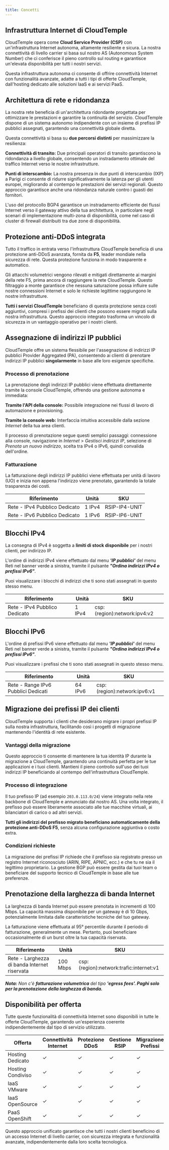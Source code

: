 ```yaml
---
title: Concetti
---
```


## Infrastruttura Internet di CloudTemple

CloudTemple opera come **Cloud Service Provider (CSP)** con un'infrastruttura Internet autonoma, altamente resiliente e sicura. La nostra connettività di livello carrier si basa sul nostro AS (Autonomous System Number) che ci conferisce il pieno controllo sul routing e garantisce un'elevata disponibilità per tutti i nostri servizi.

Questa infrastruttura autonoma ci consente di offrire connettività Internet con funzionalità avanzate, adatte a tutti i tipi di offerte CloudTemple, dall'hosting dedicato alle soluzioni IaaS e ai servizi PaaS.

## Architettura di rete e ridondanza

La nostra rete beneficia di un'architettura ridondante progettata per ottimizzare le prestazioni e garantire la continuità del servizio. CloudTemple dispone di un sistema autonomo indipendente con un insieme di prefissi IP pubblici assegnati, garantendo una connettività globale diretta.

Questa connettività si basa su **due percorsi distinti** per massimizzare la resilienza:

**Connettività di transito:** Due principali operatori di transito garantiscono la ridondanza a livello globale, consentendo un instradamento ottimale del traffico Internet verso le nostre infrastrutture.

**Punti di interscambio:** La nostra presenza in due punti di interscambio (IXP) a Parigi ci consente di ridurre significativamente la latenza per gli utenti europei, migliorando al contempo le prestazioni dei servizi regionali. Questo approccio garantisce anche una ridondanza naturale contro i guasti dei fornitori.

L'uso del protocollo BGP4 garantisce un instradamento efficiente dei flussi Internet verso il gateway attivo della tua architettura, in particolare negli scenari di implementazione multi-zona di disponibilità, come nel caso di cluster di firewall distribuiti tra due zone di disponibilità.

## Protezione anti-DDoS integrata

Tutto il traffico in entrata verso l'infrastruttura CloudTemple beneficia di una protezione anti-DDoS avanzata, fornita da **F5**, leader mondiale nella sicurezza di rete. Questa protezione funziona in modo trasparente e automatico.

Gli attacchi volumetrici vengono rilevati e mitigati direttamente ai margini della rete F5, prima ancora di raggiungere la rete CloudTemple. Questo filtraggio a monte garantisce che nessuna saturazione possa influire sulle nostre connessioni Internet e solo le richieste legittime raggiungono le nostre infrastrutture.

**Tutti i servizi CloudTemple** beneficiano di questa protezione senza costi aggiuntivi, compresi i prefissi dei clienti che possono essere migrati sulla nostra infrastruttura. Questo approccio integrato trasforma un vincolo di sicurezza in un vantaggio operativo per i nostri clienti.

## Assegnazione di indirizzi IP pubblici

CloudTemple offre un sistema flessibile per l'assegnazione di indirizzi IP pubblici Provider Aggregated (PA), consentendo ai clienti di prenotare indirizzi IP pubblici **singolarmente** in base alle loro esigenze specifiche.

### Processo di prenotazione

La prenotazione degli indirizzi IP pubblici viene effettuata direttamente tramite la console CloudTemple, offrendo una gestione autonoma e immediata:

**Tramite l'API della console:** Possibile integrazione nei flussi di lavoro di automazione e provisioning.

**Tramite la console web:** Interfaccia intuitiva accessibile dalla sezione *Internet* della tua area clienti.

Il processo di prenotazione segue questi semplici passaggi: connessione alla console, navigazione in *Internet* > *Gestisci indirizzi IP*, selezione di *Prenota un nuovo indirizzo*, scelta tra IPv4 o IPv6, quindi convalida dell'ordine.

### Fatturazione

La fatturazione degli indirizzi IP pubblici viene effettuata per unità di lavoro (UO) e inizia non appena l'indirizzo viene prenotato, garantendo la totale trasparenza dei costi.

| Riferimento | Unità | SKU |
|---|---|---|
| Rete - IPv4 Pubblico Dedicato | 1 IPv4 | RSIP-IP4-UNIT |
| Rete - IPv6 Pubblico Dedicato | 1 IPv6 | RSIP-IP6-UNIT |

## Blocchi IPv4

La consegna di IPv4 è soggetta a __limiti di stock disponibile__ per i nostri clienti, per indirizzo IP.

L'ordine di indirizzi IPv4 viene effettuato dal menu __*'IP pubblici'*__ del menu Reti nel banner verde a sinistra, tramite il pulsante __*"Ordina indirizzi IPv4 o prefissi IPv6"*__.

Puoi visualizzare i blocchi di indirizzi che ti sono stati assegnati in questo stesso menu.

| Riferimento | Unità | SKU |
|---|---|---|
| Rete - IPv4 Pubblico Dedicato | 1 IPv4 | csp:(region):network:ipv4:v2 |

## Blocchi IPv6

L'ordine di prefissi IPv6 viene effettuato dal menu __*'IP pubblici'*__ del menu Reti nel banner verde a sinistra, tramite il pulsante __*"Ordina indirizzi IPv4 o prefissi IPv6"*__.

Puoi visualizzare i prefissi che ti sono stati assegnati in questo stesso menu.

| Riferimento | Unità | SKU |
|---|---|---|
| Rete - Range IPv6 Pubblici Dedicati | 64 IPv6 | csp:(region):network:ipv6:v1 |

## Migrazione dei prefissi IP dei clienti

CloudTemple supporta i clienti che desiderano migrare i propri prefissi IP sulla nostra infrastruttura, facilitando così i progetti di migrazione mantenendo l'identità di rete esistente.

### Vantaggi della migrazione

Questo approccio ti consente di mantenere la tua identità IP durante la migrazione a CloudTemple, garantendo una continuità perfetta per le tue applicazioni e i tuoi clienti. Mantieni il pieno controllo sull'uso dei tuoi indirizzi IP beneficiando al contempo dell'infrastruttura CloudTemple.

### Processo di integrazione

Il tuo prefisso IP (ad esempio `203.0.113.0/24`) viene integrato nella rete backbone di CloudTemple e annunciato dal nostro AS. Una volta integrato, il prefisso può essere liberamente associato alle tue macchine virtuali, ai bilanciatori di carico o ad altri servizi.

**Tutti gli indirizzi del prefisso migrato beneficiano automaticamente della protezione anti-DDoS F5**, senza alcuna configurazione aggiuntiva o costo extra.

### Condizioni richieste

La migrazione dei prefissi IP richiede che il prefisso sia registrato presso un registro Internet riconosciuto (ARIN, RIPE, APNIC, ecc.) e che tu ne sia il legittimo proprietario. La gestione BGP può essere gestita dai tuoi team o beneficiare del supporto tecnico di CloudTemple in base alle tue preferenze.

## Prenotazione della larghezza di banda Internet

La larghezza di banda Internet può essere prenotata in incrementi di 100 Mbps. La capacità massima disponibile per un gateway è di 10 Gbps, potenzialmente limitata dalle caratteristiche tecniche del tuo gateway.

La fatturazione viene effettuata al 95° percentile durante il periodo di fatturazione, generalmente un mese. Pertanto, puoi beneficiare occasionalmente di un burst oltre la tua capacità riservata.

| Riferimento | Unità | SKU |
|---|---|---|
| Rete - Larghezza di banda Internet riservata | 100 Mbps | csp:(region):network:trafic:internet:v1 |

__*Nota:*__
*Non c'è __fatturazione volumetrica__ del tipo __'egress fees'. Paghi solo per la prenotazione della larghezza di banda.__*

## Disponibilità per offerta

Tutte queste funzionalità di connettività Internet sono disponibili in tutte le offerte CloudTemple, garantendo un'esperienza coerente indipendentemente dal tipo di servizio utilizzato.

| Offerta | Connettività Internet | Protezione DDoS | Gestione RSIP | Migrazione Prefissi |
|---|---|---|---|---|
| Hosting Dedicato | ✓ | ✓ | ✓ | ✓ |
| Hosting Condiviso | ✓ | ✓ | ✓ | ✓ |
| IaaS VMware | ✓ | ✓ | ✓ | ✓ |
| IaaS OpenSource | ✓ | ✓ | ✓ | ✓ |
| PaaS OpenShift | ✓ | ✓ | ✓ | ✓ |

Questo approccio unificato garantisce che tutti i nostri clienti beneficino di un accesso Internet di livello carrier, con sicurezza integrata e funzionalità avanzate, indipendentemente dalla loro scelta tecnologica.
